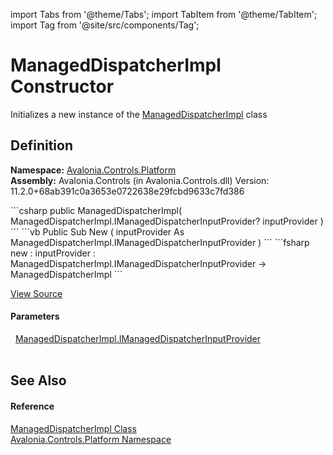 import Tabs from '@theme/Tabs'; 
import TabItem from '@theme/TabItem'; 
import Tag from '@site/src/components/Tag'; 

# ManagedDispatcherImpl Constructor


Initializes a new instance of the <a href="T_Avalonia_Controls_Platform_ManagedDispatcherImpl">ManagedDispatcherImpl</a> class



## Definition
**Namespace:** <a href="N_Avalonia_Controls_Platform">Avalonia.Controls.Platform</a>  
**Assembly:** Avalonia.Controls (in Avalonia.Controls.dll) Version: 11.2.0+68ab391c0a3653e0722638e29fcbd9633c7fd386

<Tabs groupId="api-code-preview">
<TabItem value="csharp" label="C#">
```csharp
public ManagedDispatcherImpl(
	ManagedDispatcherImpl.IManagedDispatcherInputProvider? inputProvider
)
```
</TabItem>
<TabItem value="vb" label="VB">
```vb
Public Sub New ( 
	inputProvider As ManagedDispatcherImpl.IManagedDispatcherInputProvider
)
```
</TabItem>
<TabItem value="fsharp" label="F#">
```fsharp
new : 
        inputProvider : ManagedDispatcherImpl.IManagedDispatcherInputProvider -> ManagedDispatcherImpl
```
</TabItem>
</Tabs>



<a href="https://github.com/AvaloniaUI/Avalonia/tree/master/srcAvalonia.Controls/Platform/ManagedDispatcherImpl.cs#L13" title="View the source code">View Source</a>



#### Parameters
<dl><dt>  <a href="T_Avalonia_Controls_Platform_ManagedDispatcherImpl_IManagedDispatcherInputProvider">ManagedDispatcherImpl.IManagedDispatcherInputProvider</a></dt><dd> </dd></dl>

## See Also


#### Reference
<a href="T_Avalonia_Controls_Platform_ManagedDispatcherImpl">ManagedDispatcherImpl Class</a>  
<a href="N_Avalonia_Controls_Platform">Avalonia.Controls.Platform Namespace</a>  
